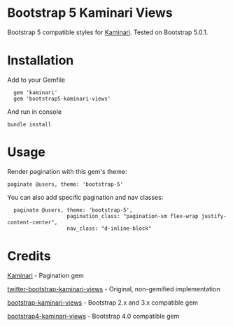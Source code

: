 # Bootstrap 5 Kaminari Views

Bootstrap 5 compatible styles for [Kaminari](https://github.com/kaminari/kaminari). Tested on Bootstrap 5.0.1.

# Installation
Add to your Gemfile
```
  gem 'kaminari'
  gem 'bootstrap5-kaminari-views'
```

And run in console

  `bundle install`

# Usage
Render pagination with this gem's theme:

`paginate @users, theme: 'bootstrap-5'`

You can also add specific pagination and nav classes:

```
  paginate @users, theme: 'bootstrap-5',
                   pagination_class: "pagination-sm flex-wrap justify-content-center",
                   nav_class: "d-inline-block"
```

# Credits

[Kaminari](https://github.com/kaminari/kaminari) - Pagination gem

[twitter-bootstrap-kaminari-views](https://github.com/gabetax/twitter-bootstrap-kaminari-views) - Original, non-gemified implementation

[bootstrap-kaminari-views](https://github.com/matenia/bootstrap-kaminari-views) - Bootstrap 2.x and 3.x compatible gem

[bootstrap4-kaminari-views](https://github.com/KamilDzierbicki/bootstrap4-kaminari-views) - Bootstrap 4.0 compatible gem
